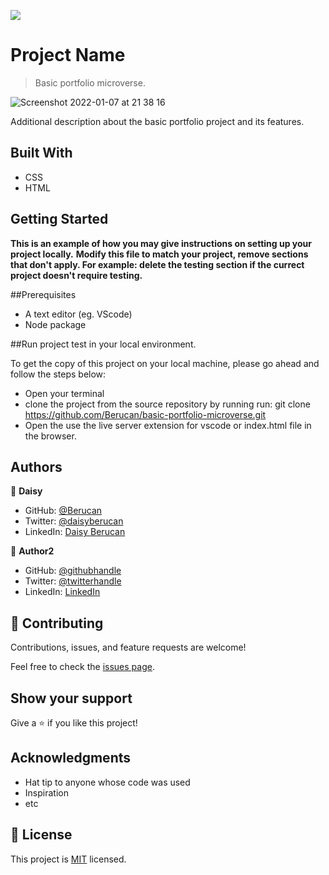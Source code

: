 ![](https://img.shields.io/badge/Microverse-blueviolet)

# Project Name

> Basic portfolio microverse.

![Screenshot 2022-01-07 at 21 38 16](https://user-images.githubusercontent.com/92875711/148591168-c77d2fdb-ab86-4d96-81ad-6e097ff665e6.png)

Additional description about the basic portfolio project and its features.

## Built With

- CSS
- HTML


## Getting Started

**This is an example of how you may give instructions on setting up your project locally.**
**Modify this file to match your project, remove sections that don't apply. For example: delete the testing section if the currect project doesn't require testing.**

##Prerequisites
- A text editor (eg. VScode)
- Node package


##Run project test in your local environment.

To get the copy of this project on your local machine, please go ahead and follow the steps below:
- Open your terminal
- clone the project from the source repository by running run: git clone https://github.com/Berucan/basic-portfolio-microverse.git
- Open the use the live server extension for vscode or index.html file in the browser.



## Authors

👤 **Daisy**

- GitHub: [@Berucan](https://github.com/Berucan)
- Twitter: [@daisyberucan](https://twitter.com/home)
- LinkedIn: [Daisy Berucan](https://www.linkedin.com/in/daisy-berucan-07949814b/)

👤 **Author2**

- GitHub: [@githubhandle](https://github.com/githubhandle)
- Twitter: [@twitterhandle](https://twitter.com/twitterhandle)
- LinkedIn: [LinkedIn](https://linkedin.com/in/linkedinhandle)

## 🤝 Contributing

Contributions, issues, and feature requests are welcome!

Feel free to check the [issues page](../../issues/).

## Show your support

Give a ⭐️ if you like this project!

## Acknowledgments

- Hat tip to anyone whose code was used
- Inspiration
- etc

## 📝 License

This project is [MIT](./MIT.md) licensed.

